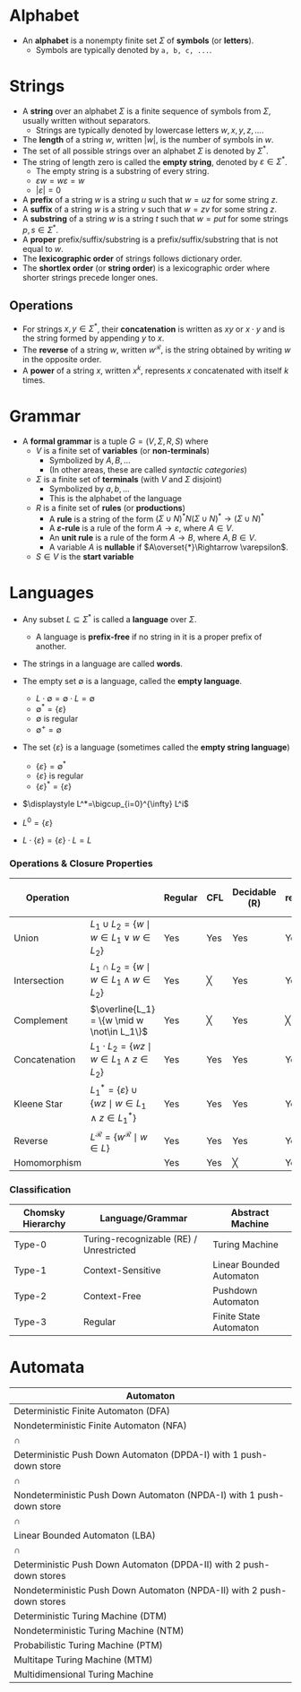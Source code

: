 # Alphabet

- An **alphabet** is a nonempty finite set $\Sigma$ of **symbols** (or **letters**).  
	- Symbols are typically denoted by `a, b, c, ...`.  
# Strings 

- A **string** over an alphabet $\Sigma$ is a finite sequence of symbols from $\Sigma$, usually written without separators.  
	- Strings are typically denoted by lowercase letters $w, x, y, z, ...$.  
- The **length** of a string $w$, written $|w|$, is the number of symbols in $w$.  
- The set of all possible strings over an alphabet $\Sigma$ is denoted by $\Sigma^*$.  
- The string of length zero is called the **empty string**, denoted by $\varepsilon \in \Sigma^*$.
	- The empty string is a substring of every string.  
	- $\varepsilon w = w \varepsilon = w$
	- $|\varepsilon| = 0$
- A **prefix** of a string $w$ is a string $u$ such that $w = uz$ for some string $z$.  
- A **suffix** of a string $w$ is a string $v$ such that $w = zv$ for some string $z$.  
- A **substring** of a string $w$ is a string $t$ such that $w = put$ for some strings $p, s \in \Sigma^*$.
- A **proper** prefix/suffix/substring is a prefix/suffix/substring that is not equal to $w$.  
- The **lexicographic order** of strings follows dictionary order.  
- The **shortlex order** (or **string order**) is a lexicographic order where shorter strings precede longer ones.  
## Operations  

- For strings $x, y \in \Sigma^*$, their **concatenation** is written as $xy$ or $x \cdot y$ and is the string formed by appending $y$ to $x$.  
- The **reverse** of a string $w$, written $w^\mathcal{R}$, is the string obtained by writing $w$ in the opposite order.  
- A **power** of a string $x$, written $x^k$, represents $x$ concatenated with itself $k$ times.  

# Grammar

- A **formal grammar** is a tuple $G=(V,\Sigma, R, S)$ where
	- $V$ is a finite set of **variables** (or **non-terminals**)
		- Symbolized by $A,B,\dots$
		- (In other areas, these are called _syntactic categories_)
	- $\Sigma$ is a finite set of **terminals** (with $\displaystyle V$ and $\displaystyle \Sigma$ disjoint)
		- Symbolized by $a,b,\dots$
		- This is the alphabet of the language
	- $R$ is a finite set of **rules** (or **productions**)
		- A **rule** is a string of the form $(\Sigma \cup N)^*N(\Sigma \cup N)^*\to(\Sigma \cup N)^*$ 
		- A **$\varepsilon$-rule** is a rule of the form $A\to \varepsilon$, where $A\in V$.
		- An **unit rule** is a rule of the form $A\to B$, where $A,B\in V$.
		- A variable $A$ is **nullable** if $A\overset{*}\Rightarrow \varepsilon$.
	- $S\in V$ is the **start variable**
# Languages

- Any subset $L \subseteq \Sigma^*$ is called a **language** over $\Sigma$.  
	- A language is **prefix-free** if no string in it is a proper prefix of another.  
- The strings in a language are called **words**.  
- The empty set $\emptyset$ is a language, called the **empty language**.
	- $L \cdot\emptyset=\emptyset \cdot L  = \emptyset$
	- $\emptyset^*=\{\varepsilon\}$
	- $\emptyset$ is regular
	- $\emptyset^+=\emptyset$
- The set $\{\varepsilon\}$ is a language (sometimes called the **empty string language**)
	- $\{\varepsilon\}=\emptyset^*$
	- $\{\varepsilon\}$ is regular
	- $\{\varepsilon\}^*=\{\varepsilon\}$

- $\displaystyle L^*=\bigcup_{i=0}^{\infty} L^i$	
- $L^0=\{\varepsilon\}$
- $L\cdot \{\varepsilon\} = \{\varepsilon\} \cdot L = L$

### Operations & Closure Properties 

| Operation     |                                                                            | Regular | CFL | Decidable (R) | Turing-recognizable (RE) |
| ------------- | -------------------------------------------------------------------------- | ------- | --- | ------------- | ------------------------ |
| Union         | $L_1 \cup L_2 = \{w \mid w \in L_1 \lor w \in L_2\}$                       | Yes     | Yes | Yes           | Yes                      |
| Intersection  | $L_1 \cap L_2 = \{w \mid w \in L_1 \land w \in L_2\}$                      | Yes     | ╳   | Yes           | Yes                      |
| Complement    | $\overline{L_1} = \{w \mid w \not\in L_1\}$                                | Yes     | ╳   | Yes           | ╳                        |
| Concatenation | $L_1 \cdot L_2 = \{wz \mid w \in L_1 \land z \in L_2\}$                    | Yes     | Yes | Yes           | Yes                      |
| Kleene Star   | $L_1^{*} = \{\varepsilon\} \cup \{wz \mid w \in L_1 \land z \in L_1^{*}\}$ | Yes     | Yes | Yes           | Yes                      |
| Reverse       | $L^\mathcal{R} = \{w^\mathcal{R} \mid w \in L\}$                           | Yes     | Yes | Yes           | Yes                      |
| Homomorphism  |                                                                            | Yes     | Yes | ╳             | Yes                      |

### Classification

| Chomsky Hierarchy | Language/Grammar                        | Abstract Machine         |
| ----------------- | --------------------------------------- | ------------------------ |
| Type-0            | Turing-recognizable (RE) / Unrestricted | Turing Machine           |
| Type-1            | Context-Sensitive                       | Linear Bounded Automaton |
| Type-2            | Context-Free                            | Pushdown Automaton       |
| Type-3            | Regular                                 | Finite State Automaton   |


# Automata

| Automaton                                                              |
| ---------------------------------------------------------------------- |
| Deterministic Finite Automaton (DFA)                                   |
| Nondeterministic Finite Automaton (NFA)                                |
| $\cap$                                                                 |
| Deterministic Push Down Automaton (DPDA-I) with 1 push-down store      |
| $\cap$                                                                 |
| Nondeterministic Push Down Automaton (NPDA-I) with 1 push-down store   |
| $\cap$                                                                 |
| Linear Bounded Automaton (LBA)                                         |
| $\cap$                                                                 |
| Deterministic Push Down Automaton (DPDA-II) with 2 push-down stores    |
| Nondeterministic Push Down Automaton (NPDA-II) with 2 push-down stores |
| Deterministic Turing Machine (DTM)                                     |
| Nondeterministic Turing Machine (NTM)                                  |
| Probabilistic Turing Machine (PTM)                                     |
| Multitape Turing Machine (MTM)                                         |
| Multidimensional Turing Machine                                        |
